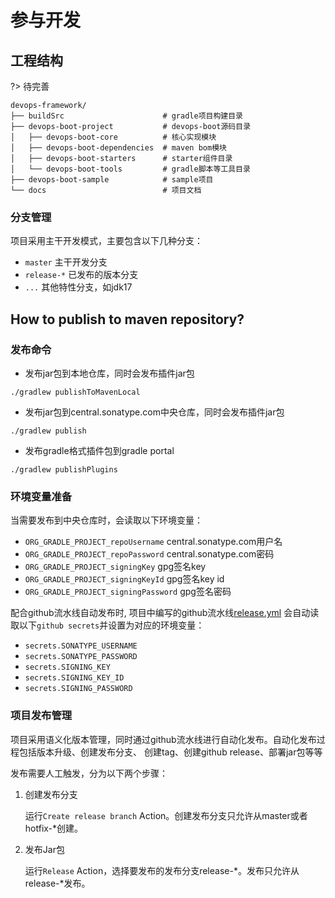 # 参与开发

## 工程结构
?> 待完善

```shell script
devops-framework/
├── buildSrc                      # gradle项目构建目录
├── devops-boot-project           # devops-boot源码目录
│   ├── devops-boot-core          # 核心实现模块
│   ├── devops-boot-dependencies  # maven bom模块
│   ├── devops-boot-starters      # starter组件目录
│   └── devops-boot-tools         # gradle脚本等工具目录
├── devops-boot-sample            # sample项目
└── docs                          # 项目文档
```

### 分支管理
项目采用主干开发模式，主要包含以下几种分支：

* `master` 主干开发分支
* `release-*` 已发布的版本分支
* `...` 其他特性分支，如jdk17

## How to publish to maven repository?

### 发布命令
- 发布jar包到本地仓库，同时会发布插件jar包
```shell script
./gradlew publishToMavenLocal
```

- 发布jar包到central.sonatype.com中央仓库，同时会发布插件jar包
```shell script
./gradlew publish
```

- 发布gradle格式插件包到gradle portal
```shell script
./gradlew publishPlugins
```

### 环境变量准备
当需要发布到中央仓库时，会读取以下环境变量：

- `ORG_GRADLE_PROJECT_repoUsername`  central.sonatype.com用户名
- `ORG_GRADLE_PROJECT_repoPassword`  central.sonatype.com密码
- `ORG_GRADLE_PROJECT_signingKey`  gpg签名key
- `ORG_GRADLE_PROJECT_signingKeyId`  gpg签名key id
- `ORG_GRADLE_PROJECT_signingPassword`  gpg签名密码

配合github流水线自动发布时, 项目中编写的github流水线[release.yml](../.github/workflows/release.yml)
会自动读取以下`github secrets`并设置为对应的环境变量：

- `secrets.SONATYPE_USERNAME`
- `secrets.SONATYPE_PASSWORD`
- `secrets.SIGNING_KEY`
- `secrets.SIGNING_KEY_ID`
- `secrets.SIGNING_PASSWORD`

### 项目发布管理
项目采用语义化版本管理，同时通过github流水线进行自动化发布。自动化发布过程包括版本升级、创建发布分支、
创建tag、创建github release、部署jar包等等

发布需要人工触发，分为以下两个步骤：
1. 创建发布分支
   
   运行`Create release branch` Action。创建发布分支只允许从master或者hotfix-*创建。
2. 发布Jar包
   
   运行`Release` Action，选择要发布的发布分支release-*。发布只允许从release-*发布。
